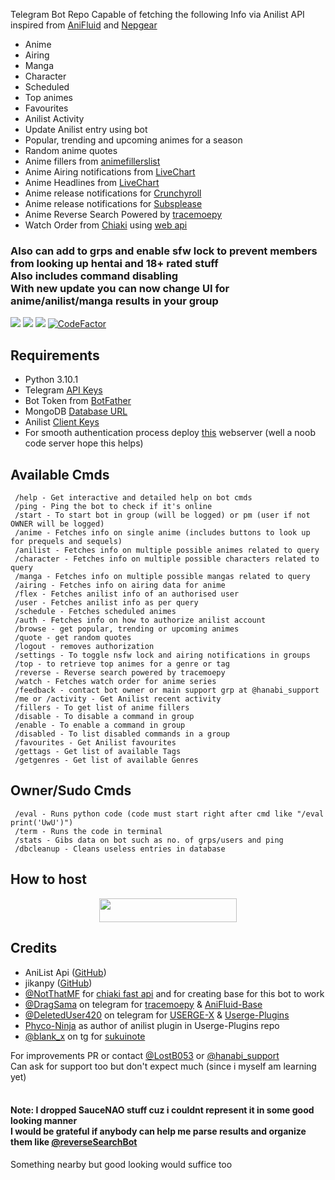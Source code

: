Telegram Bot Repo Capable of fetching the following Info via Anilist API inspired from [AniFluid](https://t.me/anifluidbot) and [Nepgear](https://t.me/nepgearbot)
* Anime
* Airing
* Manga
* Character
* Scheduled
* Top animes
* Favourites
* Anilist Activity
* Update Anilist entry using bot
* Popular, trending and upcoming animes for a season
* Random anime quotes
* Anime fillers from [animefillerslist](https://www.animefillerlist.com)
* Anime Airing notifications from [LiveChart](https://livechart.me)
* Anime Headlines from [LiveChart](https://livechart.me)
* Anime release notifications for [Crunchyroll](https://crunchyroll.com)
* Anime release notifications for [Subsplease](https://subsplease.org)
* Anime Reverse Search Powered by [tracemoepy](https://github.com/dragsama/tracemoepy)
* Watch Order from [Chiaki](https://chiaki.site/) using [web api](https://chiaki.vercel.app)
<h3>Also can add to grps and enable sfw lock to prevent members from looking up hentai and 18+ rated stuff<br>Also includes command disabling<br><b>With new update you can now change UI for anime/anilist/manga results in your group</b></h3>

<img src='https://img.shields.io/github/repo-size/lostb053/anibot?style=flat-square'>  <img src='https://img.shields.io/github/license/lostb053/anibot?style=flat-square'>  <img src='https://img.shields.io/github/languages/top/lostb053/anibot?style=flat-square'>  [![CodeFactor](https://www.codefactor.io/repository/github/lostb053/anibot/badge)](https://www.codefactor.io/repository/github/lostb053/anibot)

## Requirements
* Python 3.10.1
* Telegram [API Keys](https://my.telegram.org/apps)
* Bot Token from [BotFather](https://t.me/botfather)
* MongoDB [Database URL](https://cloud.mongodb.com/)
* Anilist [Client Keys](https://anilist.co/settings/developer)
* For smooth authentication process deploy [this](https://github.com/lostb053/anilist_oauth_webserver) webserver (well a noob code server hope this helps)


## Available Cmds
```
 /help - Get interactive and detailed help on bot cmds
 /ping - Ping the bot to check if it's online
 /start - To start bot in group (will be logged) or pm (user if not OWNER will be logged)
 /anime - Fetches info on single anime (includes buttons to look up for prequels and sequels)
 /anilist - Fetches info on multiple possible animes related to query
 /character - Fetches info on multiple possible characters related to query
 /manga - Fetches info on multiple possible mangas related to query
 /airing - Fetches info on airing data for anime
 /flex - Fetches anilist info of an authorised user
 /user - Fetches anilist info as per query
 /schedule - Fetches scheduled animes
 /auth - Fetches info on how to authorize anilist account
 /browse - get popular, trending or upcoming animes
 /quote - get random quotes
 /logout - removes authorization
 /settings - To toggle nsfw lock and airing notifications in groups
 /top - to retrieve top animes for a genre or tag
 /reverse - Reverse search powered by tracemoepy
 /watch - Fetches watch order for anime series
 /feedback - contact bot owner or main support grp at @hanabi_support
 /me or /activity - Get Anilist recent activity
 /fillers - To get list of anime fillers
 /disable - To disable a command in group
 /enable - To enable a command in group
 /disabled - To list disabled commands in a group
 /favourites - Get Anilist favourites
 /gettags - Get list of available Tags
 /getgenres - Get list of available Genres
```


## Owner/Sudo Cmds
```
 /eval - Runs python code (code must start right after cmd like "/eval print('UwU')")
 /term - Runs the code in terminal
 /stats - Gibs data on bot such as no. of grps/users and ping
 /dbcleanup - Cleans useless entries in database
```


## How to host
<p align="center"><a href="https://heroku.com/deploy?template=https://github.com/gaganrobot/anibot"> <img src="https://img.shields.io/badge/Deploy%20To%20Heroku-blue?style=for-the-badge&logo=heroku" width="220" height="38.45"/></a></p>


## Credits
* AniList Api ([GitHub](https://github.com/AniList/ApiV2-GraphQL-Docs))
* jikanpy ([GitHub](https://github.com/abhinavk99/jikanpy))
* [@NotThatMF](https://t.me/notthatmf) for [chiaki fast api](https://chiaki.vercel.app/) and for creating base for this bot to work
* [@DragSama](https://t.me/dragsama) on telegram for [tracemoepy](https://github.com/dragsama/tracemoepy) & [AniFluid-Base](https://github.com/DragSama/AniFluid-Base)
* [@DeletedUser420](https://t.me/deleteduser420) on telegram for [USERGE-X](https://github.com/code-rgb/USERGE-X) & [Userge-Plugins](https://github.com/code-rgb/Userge-Plugins)
* [Phyco-Ninja](https://github.com/Phyco-Ninja) as author of anilist plugin in Userge-Plugins repo
* [@blank_x](https://t.me/blank_x) on tg for [sukuinote](https://gitlab.com/blank-x/sukuinote)


For improvements PR or contact [@LostB053](https://t.me/lostb053) or [@hanabi_support](https://t.me/hanabi_support)<br>
Can ask for support too but don't expect much (since i myself am learning yet)<br>
<br>
<h4>Note: I dropped SauceNAO stuff cuz i couldnt represent it in some good looking manner<br>
I would be grateful if anybody can help me parse results and organize them like <a href='https://t.me/reverseSearchBot'>@reverseSearchBot</a></h4>Something nearby but good looking would suffice too
